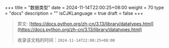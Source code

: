 +++
title = "数据类型"
date = 2024-11-14T22:00:25+08:00
weight = 70
type = "docs"
description = ""
isCJKLanguage = true
draft = false
+++

> 原文: [https://docs.python.org/zh-cn/3.13/library/datatypes.html](https://docs.python.org/zh-cn/3.13/library/datatypes.html)
>
> 收录该文档的时间：`2024-11-14T22:00:25+08:00`

